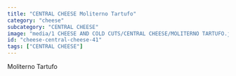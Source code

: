 ```yaml
---
title: "CENTRAL CHEESE Moliterno Tartufo"
category: "cheese"
subcategory: "CENTRAL CHEESE"
image: "media/1 CHEESE AND COLD CUTS/CENTRAL CHEESE/MOLITERNO TARTUFO.jpg"
id: "cheese-central-cheese-41"
tags: ["CENTRAL CHEESE"]
---
```


Moliterno Tartufo

